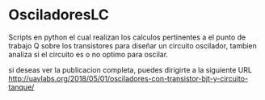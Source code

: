 # OsciladoresLC
Scripts en python el cual realizan los calculos pertinentes a el punto de trabajo Q sobre los transistores para diseñar un circuito oscilador, tambien analiza si el circuito es o no optimo para oscilar.

si deseas ver la publicacion completa, puedes dirigirte a la siguiente URL
http://uavlabs.org/2018/05/01/osciladores-con-transistor-bjt-y-circuito-tanque/
